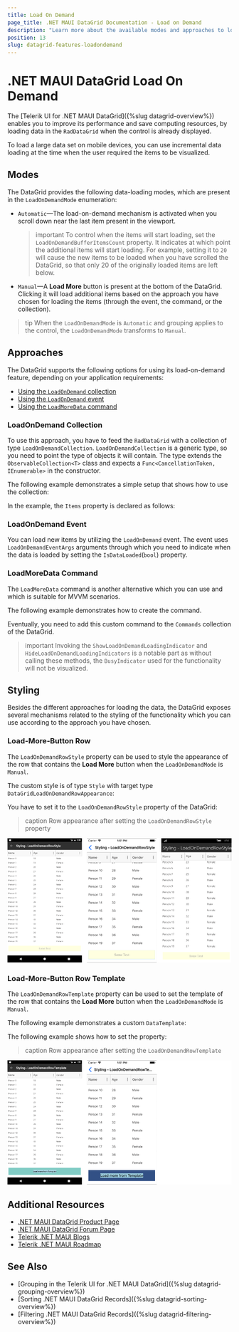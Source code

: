 ```yaml
---
title: Load On Demand
page_title: .NET MAUI DataGrid Documentation - Load on Demand
description: "Learn more about the available modes and approaches to load huge sets of data in the Telerik UI for .NET MAUI DataGrid to improve the performance of the component and save computing resources."
position: 13
slug: datagrid-features-loadondemand
---
```


# .NET MAUI DataGrid Load On Demand

The  [Telerik UI for .NET MAUI DataGrid]({%slug datagrid-overview%}) enables you to improve its performance and save computing resources, by loading data in the `RadDataGrid` when the control is already displayed.

To load a large data set on mobile devices, you can use incremental data loading at the time when the user required the items to be visualized.

## Modes

The DataGrid provides the following data-loading modes, which are present in the `LoadOnDemandMode` enumeration:

* `Automatic`&mdash;The load-on-demand mechanism is activated when you scroll down near the last item present in the viewport.

  >important To control when the items will start loading, set the `LoadOnDemandBufferItemsCount` property. It indicates at which point the additional items will start loading. For example, setting it to `20` will cause the new items to be loaded when you have scrolled the DataGrid, so that only 20 of the originally loaded items are left below.

* `Manual`&mdash;A **Load More** button is present at the bottom of the DataGrid. Clicking it will load additional items based on the approach you have chosen for loading the items (through the event, the command, or the collection).

>tip When the `LoadOnDemandMode` is `Automatic` and grouping applies to the control, the `LoadOnDemandMode` transforms to `Manual`.

## Approaches

The DataGrid supports the following options for using its load-on-demand feature, depending on your application requirements:

 * [Using the `LoadOnDemand` collection](#loadondemand-collection)
 * [Using the `LoadOnDemand` event](#loadondemand-event)
 * [Using the `LoadMoreData` command](#loadmoredata-command)

### LoadOnDemand Collection

To use this approach, you have to feed the `RadDataGrid` with a collection of type `LoadOnDemandCollection`. `LoadOnDemandCollection` is a generic type, so you need to point the type of objects it will contain. The type extends the `ObservableCollection<T>` class and expects a `Func<CancellationToken, IEnumerable>` in the constructor.

The following example demonstrates a simple setup that shows how to use the collection:

<snippet id='datagrid-loadondemand-collection-csharp'/>

In the example, the `Items` property is declared as follows:

<snippet id='datagrid-loadondemand-collection-property-csharp'/>

### LoadOnDemand Event

You can load new items by utilizing the `LoadOnDemand` event. The event uses `LoadOnDemandEventArgs` arguments through which you need to indicate when the data is loaded by setting the `IsDataLoaded`(`bool`) property.

<snippet id='datagrid-loadondemand-event-csharp'/>

### LoadMoreData Command

The `LoadMoreData` command is another alternative which you can use and which is suitable for MVVM scenarios.

The following example demonstrates how to create the command.

<snippet id='datagrid-customloadmoredatacommand-csharp'/>

Eventually, you need to add this custom command to the `Commands` collection of the DataGrid.

<snippet id='datagrid-customloadmoredatacommand-addtocollection-csharp'/>

>important Invoking the `ShowLoadOnDemandLoadingIndicator` and `HideLoadOnDemandLoadingIndicators` is a notable part as without calling these methods, the `BusyIndicator` used for the functionality will not be visualized.

## Styling

Besides the different approaches for loading the data, the DataGrid exposes several mechanisms related to the styling of the functionality which you can use according to the approach you have chosen.

### Load-More-Button Row

The `LoadOnDemandRowStyle` property can be used to style the appearance of the row that contains the **Load More** button when the `LoadOnDemandMode` is `Manual`.

The custom style is of type `Style` with target type `DataGridLoadOnDemandRowAppearance`:

<snippet id='datagrid-loadondemandrowstyle-xaml'/>

You have to set it to the `LoadOnDemandRowStyle` property of the DataGrid:

<snippet id='datagrid-setting-loadondemandrowstyle-xaml'/>

>caption Row appearance after setting the `LoadOnDemandRowStyle` property

![DataGrid LoadOnDemand Row Style](images/datagrid-rowstyle.png)

### Load-More-Button Row Template

The `LoadOnDemandRowTemplate` property can be used to set the template of the row that contains the **Load More** button when the `LoadOnDemandMode` is `Manual`.

The following example demonstrates a custom `DataTemplate`:

<snippet id='datagrid-loadondemandrowtemplate-xaml'/>

The following example shows how to set the property:

<snippet id='datagrid-setting-loadondemandrowtemplate-xaml'/>

>caption Row appearance after setting the `LoadOnDemandRowTemplate`

![DataGrid LoadOnDemand Row Style](images/datagrid-rowtemplate.png)

## Additional Resources
- [.NET MAUI DataGrid Product Page](https://www.telerik.com/maui-ui/datagrid)
- [.NET MAUI DataGrid Forum Page](https://www.telerik.com/forums/maui?tagId=1801)
- [Telerik .NET MAUI Blogs](https://www.telerik.com/blogs/mobile-net-maui)
- [Telerik .NET MAUI Roadmap](https://www.telerik.com/support/whats-new/maui-ui/roadmap)

## See Also

- [Grouping in the Telerik UI for .NET MAUI DataGrid]({%slug datagrid-grouping-overview%})
- [Sorting .NET MAUI DataGrid Records]({%slug datagrid-sorting-overview%})
- [Filtering .NET MAUI DataGrid Records]({%slug datagrid-filtering-overview%})

